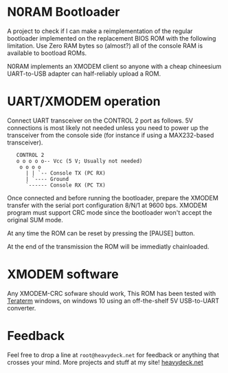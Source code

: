 
# N0RAM Bootloader

A project to check if I can make a reimplementation of the regular bootloader
implemented on the replacement BIOS ROM with the following limitation. Use Zero
RAM bytes so (almost?) all of the console RAM is available to bootload ROMs.

N0RAM implements an XMODEM client so anyone with a cheap chineesium UART-to-USB
adapter can half-reliably upload a ROM.

# UART/XMODEM operation

Connect UART transceiver on the CONTROL 2 port as follows. 5V connections is
most likely not needed unless you need to power up the transceiver from the
console side (for instance if using a MAX232-based transceiver).

       CONTROL 2
       o o o o o-- Vcc (5 V; Usually not needed)
        o o o o
          | | `-- Console TX (PC RX)
          | `---- Ground
          `------ Console RX (PC TX)

Once connected and before running the bootloader, prepare the XMODEM transfer
with the serial port configuration 8/N/1 at 9600 bps. XMODEM program must 
support CRC mode since the bootloader won't accept the original SUM mode.

At any time the ROM can be reset by pressing the [PAUSE] button.

At the end of the transmission the ROM will be immediatly chainloaded.

# XMODEM software

Any XMODEM-CRC sofware should work, This ROM has been tested with [Teraterm][tt]
windows, on windows 10 using an off-the-shelf 5V USB-to-UART converter.

# Feedback

Feel free to drop a line at `root@heavydeck.net` for feedback or anything that
crosses your mind. More projects and stuff at my site! [heavydeck.net][site]

[tt]: https://ttssh2.osdn.jp/index.html.en
[site]: http://heavydeck.net/
